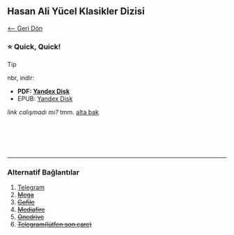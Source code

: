 ## Hasan Ali Yücel Klasikler Dizisi 

[<-- Geri Dön](/#yayınlar)

### ⭐ Quick, Quick!

> [!TIP]
> nbr, indir:
> - **PDF: [Yandex Disk](https://disk.yandex.com.tr/d/8o74TZrwVb_rqw)**
> - EPUB: [Yandex Disk](https://disk.yandex.com.tr/d/SeHRrd_twABYOA)


*link calışmadı mı?* tmm. [alta bak](#alternatif-bağlantılar)

<br>
<br>
<br>
<br>
<hr>

### Alternatif Bağlantılar
1. [Telegram](https://t.me/+VjZXa5tZu0QxZjY0)
2. ~~[Mega](/slash/dur/mal.md)~~
3. ~~[Gofile](/slash/dur/mal.md)~~
4. ~~[Mediafire](/slash/dur/mal.md)~~
5. ~~[Onedrive](/slash/dur/mal.md)~~
6. ~~[Telegram(lütfen son çare)](/slash/dur/mal.md)~~


